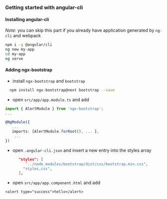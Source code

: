 ### Getting started with angular-cli
 
#### Installing angular-cli

*Note*: you can skip this part if you already have application generated by `ng-cli` and webpack
  
```bash
npm i -g @angular/cli
ng new my-app
cd my-app
ng serve
```

#### Adding ngx-bootstrap
 
 - install `ngx-bootstrap` and `bootstrap`

 ```bash
   npm install ngx-bootstrap@next bootstrap --save
 ```
 
- open `src/app/app.module.ts` and add

```typescript
import { AlertModule } from 'ngx-bootstrap';
...

@NgModule({
   ...
   imports: [AlertModule.forRoot(), ... ],
    ... 
})
```

- open `.angular-cli.json` and insert a new entry into the styles array 

```json
      "styles": [
         "../node_modules/bootstrap/dist/css/bootstrap.min.css",
        "styles.css",
      ],
```

- open `src/app/app.component.html` and add
```
<alert type="success">hello</alert>
```
